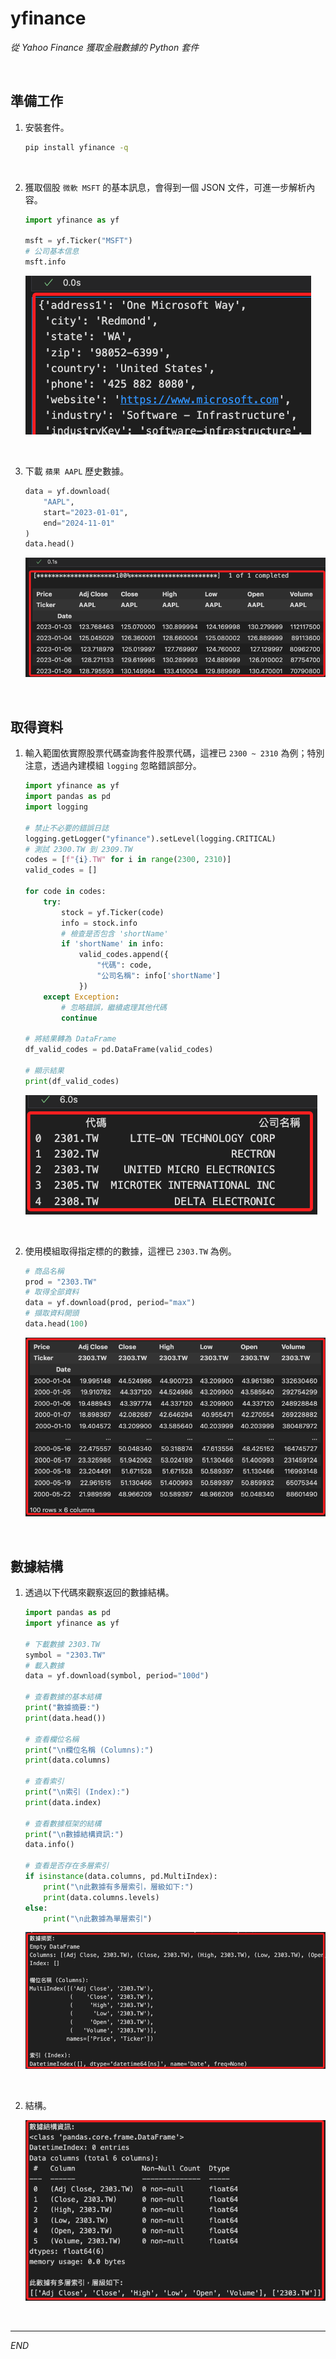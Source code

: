 # yfinance

_從 Yahoo Finance 獲取金融數據的 Python 套件_

<br>

## 準備工作

1. 安裝套件。

    ```bash
    pip install yfinance -q
    ```

<br>

2. 獲取個股 `微軟 MSFT` 的基本訊息，會得到一個 JSON 文件，可進一步解析內容。

    ```python
    import yfinance as yf

    msft = yf.Ticker("MSFT")
    # 公司基本信息
    msft.info
    ```

    ![](images/img_49.png)

<br>

3. 下載 `蘋果 AAPL` 歷史數據。

    ```python
    data = yf.download(
        "AAPL", 
        start="2023-01-01", 
        end="2024-11-01"
    )
    data.head()
    ```

    ![](images/img_50.png)

<br>

## 取得資料

1. 輸入範圍依實際股票代碼查詢套件股票代碼，這裡已 `2300 ~ 2310` 為例；特別注意，透過內建模組 `logging` 忽略錯誤部分。

    ```python
    import yfinance as yf
    import pandas as pd
    import logging

    # 禁止不必要的錯誤日誌
    logging.getLogger("yfinance").setLevel(logging.CRITICAL)
    # 測試 2300.TW 到 2309.TW
    codes = [f"{i}.TW" for i in range(2300, 2310)]
    valid_codes = []

    for code in codes:
        try:
            stock = yf.Ticker(code)
            info = stock.info
            # 檢查是否包含 'shortName'
            if 'shortName' in info:
                valid_codes.append({
                    "代碼": code, 
                    "公司名稱": info['shortName']
                })
        except Exception:
            # 忽略錯誤，繼續處理其他代碼
            continue

    # 將結果轉為 DataFrame
    df_valid_codes = pd.DataFrame(valid_codes)

    # 顯示結果
    print(df_valid_codes)
    ```

    ![](images/img_08.png)

<br>

2. 使用模組取得指定標的的數據，這裡已 `2303.TW` 為例。

    ```python
    # 商品名稱
    prod = "2303.TW"
    # 取得全部資料
    data = yf.download(prod, period="max")
    # 擷取資料開頭
    data.head(100)
    ```

    ![](images/img_09.png)

<br>

## 數據結構

1. 透過以下代碼來觀察返回的數據結構。

    ```python
    import pandas as pd
    import yfinance as yf

    # 下載數據 2303.TW
    symbol = "2303.TW"
    # 載入數據
    data = yf.download(symbol, period="100d")

    # 查看數據的基本結構
    print("數據摘要:")
    print(data.head())

    # 查看欄位名稱
    print("\n欄位名稱 (Columns):")
    print(data.columns)

    # 查看索引
    print("\n索引 (Index):")
    print(data.index)

    # 查看數據框架的結構
    print("\n數據結構資訊:")
    data.info()

    # 查看是否存在多層索引
    if isinstance(data.columns, pd.MultiIndex):
        print("\n此數據有多層索引，層級如下:")
        print(data.columns.levels)
    else:
        print("\n此數據為單層索引")
    ```

    ![](images/img_10.png)

<br>

2. 結構。

    ![](images/img_11.png)

<br>

___

_END_